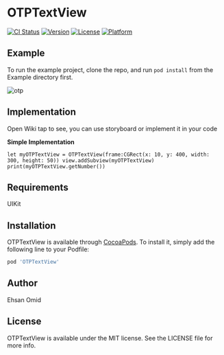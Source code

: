 # OTPTextView

[![CI Status](https://img.shields.io/travis/ehsanomid/OTPTextView.svg?style=flat)](https://travis-ci.org/ehsanomid/OTPTextView)
[![Version](https://img.shields.io/cocoapods/v/OTPTextView.svg?style=flat)](https://cocoapods.org/pods/OTPTextView)
[![License](https://img.shields.io/cocoapods/l/OTPTextView.svg?style=flat)](https://cocoapods.org/pods/OTPTextView)
[![Platform](https://img.shields.io/cocoapods/p/OTPTextView.svg?style=flat)](https://cocoapods.org/pods/OTPTextView)

## Example

To run the example project, clone the repo, and run `pod install` from the Example directory first.

![otp](https://user-images.githubusercontent.com/35446003/50471695-211bec80-09cb-11e9-8c10-5927bb293617.gif)

## Implementation
Open Wiki tap to see, you can use storyboard or implement it in your code

**Simple Implementation**

`let myOTPTextView = OTPTextView(frame:CGRect(x: 10, y: 400, width: 300, height: 50)) view.addSubview(myOTPTextView) print(myOTPTextView.getNumber())`

## Requirements

UIKit

## Installation

OTPTextView is available through [CocoaPods](https://cocoapods.org). To install
it, simply add the following line to your Podfile:

```ruby
pod 'OTPTextView'
```

## Author

Ehsan Omid

## License

OTPTextView is available under the MIT license. See the LICENSE file for more info.

